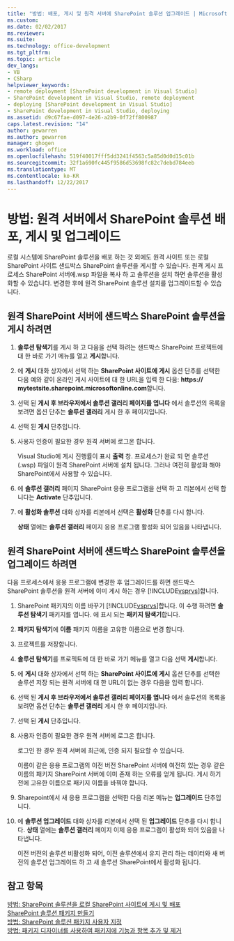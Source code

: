 ```yaml
---
title: "방법: 배포, 게시 및 원격 서버에 SharePoint 솔루션 업그레이드 | Microsoft Docs"
ms.custom: 
ms.date: 02/02/2017
ms.reviewer: 
ms.suite: 
ms.technology: office-development
ms.tgt_pltfrm: 
ms.topic: article
dev_langs:
- VB
- CSharp
helpviewer_keywords:
- remote deployment [SharePoint development in Visual Studio]
- SharePoint development in Visual Studio, remote deployment
- deploying [SharePoint development in Visual Studio]
- SharePoint development in Visual Studio, deploying
ms.assetid: d9c67fae-d097-4e26-a2b9-0f72ff800987
caps.latest.revision: "14"
author: gewarren
ms.author: gewarren
manager: ghogen
ms.workload: office
ms.openlocfilehash: 519f40017fff5dd3241f4563c5a85d0d0d15c01b
ms.sourcegitcommit: 32f1a690fc445f9586d53698fc82c7debd784eeb
ms.translationtype: MT
ms.contentlocale: ko-KR
ms.lasthandoff: 12/22/2017
---
```

# <a name="how-to-deploy-publish-and-upgrade-sharepoint-solutions-on-a-remote-server"></a>방법: 원격 서버에서 SharePoint 솔루션 배포, 게시 및 업그레이드
  로컬 시스템에 SharePoint 솔루션을 배포 하는 것 외에도 원격 사이트 또는 로컬 SharePoint 사이트 샌드박스 SharePoint 솔루션을 게시할 수 있습니다. 원격 게시 프로세스 SharePoint 서버에.wsp 파일을 복사 하 고 솔루션을 설치 하면 솔루션을 활성화할 수 있습니다. 변경한 후에 원격 SharePoint 솔루션 설치를 업그레이드할 수 있습니다.  
  
## <a name="to-publish-a-sandboxed-sharepoint-solution-to-a-remote-sharepoint-server"></a>원격 SharePoint 서버에 샌드박스 SharePoint 솔루션을 게시 하려면  
  
1.  **솔루션 탐색기**를 게시 하 고 다음을 선택 하려는 샌드박스 SharePoint 프로젝트에 대 한 바로 가기 메뉴를 열고 **게시**합니다.  
  
2.  에 **게시** 대화 상자에서 선택 하는 **SharePoint 사이트에 게시** 옵션 단추를 선택한 다음 예와 같이 온라인 게시 사이트에 대 한 URL을 입력 한 다음: **https:// mytestsite.sharepoint.microsoftonline.com**합니다.  
  
3.  선택 된 **게시 후 브라우저에서 솔루션 갤러리 페이지를 엽니다** 에서 솔루션의 목록을 보려면 옵션 단추는 **솔루션 갤러리** 게시 한 후 페이지입니다.  
  
4.  선택 된 **게시** 단추입니다.  
  
5.  사용자 인증이 필요한 경우 원격 서버에 로그온 합니다.  
  
     Visual Studio에 게시 진행률이 표시 **출력** 창. 프로세스가 완료 되 면 솔루션 (.wsp) 파일이 원격 SharePoint 서버에 설치 됩니다. 그러나 여전히 활성화 해야 SharePoint에서 사용할 수 있습니다.  
  
6.  에 **솔루션 갤러리** 페이지 SharePoint 응용 프로그램을 선택 하 고 리본에서 선택 합니다는 **Activate** 단추입니다.  
  
7.  에 **활성화 솔루션** 대화 상자를 리본에서 선택은 **활성화** 단추를 다시 합니다.  
  
     **상태** 열에는 **솔루션 갤러리** 페이지 응용 프로그램 활성화 되어 있음을 나타냅니다.  
  
## <a name="to-upgrade-a-sandboxed-sharepoint-solution-on-a-remote-sharepoint-server"></a>원격 SharePoint 서버에 샌드박스 SharePoint 솔루션을 업그레이드 하려면  
 다음 프로세스에서 응용 프로그램에 변경한 후 업그레이드를 하면 샌드박스 SharePoint 솔루션을 원격 서버에 이미 게시 하는 경우 [!INCLUDE[vsprvs](../sharepoint/includes/vsprvs-md.md)]합니다.  
  
1.  SharePoint 패키지의 이름 바꾸기 [!INCLUDE[vsprvs](../sharepoint/includes/vsprvs-md.md)]합니다. 이 수행 하려면 **솔루션 탐색기** 패키지를 엽니다. 에 표시 되는 **패키지 탐색기**합니다.  
  
2.  **패키지 탐색기**에 **이름** 패키지 이름을 고유한 이름으로 변경 합니다.  
  
3.  프로젝트를 저장합니다.  
  
4.  **솔루션 탐색기**를 프로젝트에 대 한 바로 가기 메뉴를 열고 다음 선택 **게시**합니다.  
  
5.  에 **게시** 대화 상자에서 선택 하는 **SharePoint 사이트에 게시** 옵션 단추를 선택한 솔루션 저장 되는 원격 서버에 대 한 URL이 없는 경우 다음을 입력 합니다.  
  
6.  선택 된 **게시 후 브라우저에서 솔루션 갤러리 페이지를 엽니다** 에서 솔루션의 목록을 보려면 옵션 단추는 **솔루션 갤러리** 게시 한 후 페이지입니다.  
  
7.  선택 된 **게시** 단추입니다.  
  
8.  사용자 인증이 필요한 경우 원격 서버에 로그온 합니다.  
  
     로그인 한 경우 원격 서버에 최근에, 인증 되지 필요할 수 있습니다.  
  
     이름이 같은 응용 프로그램의 이전 버전 SharePoint 서버에 여전히 있는 경우 같은 이름의 패키지 SharePoint 서버에 이미 존재 하는 오류를 얻게 됩니다. 게시 하기 전에 고유한 이름으로 패키지 이름을 바꿔야 합니다.  
  
9. Sharepoint에서 새 응용 프로그램을 선택한 다음 리본 메뉴는 **업그레이드** 단추입니다.  
  
10. 에 **솔루션 업그레이드** 대화 상자를 리본에서 선택 된 **업그레이드** 단추를 다시 합니다. **상태** 열에는 **솔루션 갤러리** 페이지 이제 응용 프로그램이 활성화 되어 있음을 나타냅니다.  
  
     이전 버전의 솔루션 비활성화 되어, 이전 솔루션에서 유지 관리 하는 데이터와 새 버전의 솔루션 업그레이드 하 고 새 솔루션 SharePoint에서 활성화 됩니다.  
  
## <a name="see-also"></a>참고 항목  
 [방법: SharePoint 솔루션을 로컬 SharePoint 사이트에 게시 및 배포](../sharepoint/how-to-deploy-and-publish-a-sharepoint-solution-to-a-local-sharepoint-site.md)   
 [SharePoint 솔루션 패키지 만들기](../sharepoint/creating-sharepoint-solution-packages.md)   
 [방법: SharePoint 솔루션 패키지 사용자 지정](../sharepoint/how-to-customize-a-sharepoint-solution-package.md)   
 [방법: 패키지 디자이너를 사용하여 패키지에 기능과 항목 추가 및 제거](../sharepoint/how-to-add-and-remove-features-and-items-to-a-package-by-using-the-package-designer.md)  
  
  